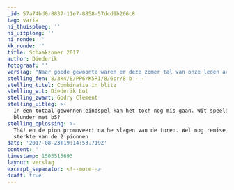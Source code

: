 ```yaml
---
_id: 57a74bd0-8837-11e7-8858-57dcd9b266c8
tag: varia
ni_thuisploeg: ''
ni_uitploeg: ''
ni_ronde: ''
kk_ronde: ''
title: Schaakzomer 2017
author: Diederik
fotograaf: ''
verslag: "Naar goede gewoonte waren er deze zomer tal van onze leden actief op verschillende grote en kleinere tornooien, tijd voor een kort verslagje dus. \r\nWe beginnen met het lentetornooi bij uitstek, nl. het ajuinentornooi in Aalst. Dat wordt gespeeld op 9 woensdagen van april tot juni. Dit jaar was een jubileum editie met extra prijzengeld. Het was dan ook vrij sterk bezet met oa Dgebuadze, Roos en Goormachtigh. In de laatste ronde had Roos genoeg aan remise tegen Goormachtigh om samen met Dgebuadze het tornooi te winnen maar hij verloor in de vroege uurtjes in een betere stelling en zo werd Dgebuadze alsnog alleen winnaar.\r\n\r\nIn de marge van de topspelers speelde Walter de pannen van het dak. Hier en daar met wat geluk misschien, oa ook met de paringen, speelde Walter zijn typisch compromisloos vechtschaak en eindigde hij op een knappe  6de plaats met 6.5/9.\r\nTraditiegetrouw is er ook een blitztornooitje na het tornooi waar zowel Walter als ikzelf aan deelnamen. Het tempo is 10 minuten en met de nodige portie geluk wist ik dit tornooitje op mijn naam te schrijven met 6.5/7.\r\n\r\nHet volgende tornooi waar opnieuw Walter actief was is het open van Charleroi. De eerste editie van dit tornooi is nog gewonnen door Serge, maar ondertussen is dit tornooi uitgegroeid tot het grootste open tornooi van Belgie (zie ook verslag op Chessbase http://en.chessbase.com/post/personalities-at-the-charleroi-open-2017 zeker scrollen om de foto van Walter te zien!). Het toffe aan dit tornooi met meer dan 200 spelers is dat het opgesplitst is in drie volledig gescheiden reeksen. Walter speelde in de B-reeks (-2000) en haalde opnieuw een zeer mooie score van 7/9, goed voor een gedeelde 2de plaats! Een zeer goede score, zeker als je weet dat hij tegen verschillende opkomende jeugdtalenten heeft gespeeld. \r\n\r\nIn Charleroi was er ook een blitz tornooi, waar ik aan deelnam. Het tempo was deze keer 3 + 2, wat me normaal helemaal niet ligt maar ik speelde toch een verdienstelijk tornooi met oa remises tegen 2 fide meesters (Hamblok en de Franse James Eden) en een eind score van 6.5/11 .  Ik vraag me af of we dit tempo in de toekomst meer gaan zien? Op topniveau is dit zeker het geval en misschien moeten we dit ook eens overwegen voor onze blitz avonden? \r\n\r\nAls laatste tornooi deze zomer was er het open van Geraardsbergen met opnieuw een blitz tornooi in de marge. Aan het hoofdtornooi doen traditie getrouw Eddy, Frank, Bob en Serge mee terwijl de blitz al jaren het domein is van Eric, Bernard, Serge en mezelf. Bernard kon er jammer genoeg niet bij zijn dit jaar en we vergeten de blitz liefst heel snel wegens de vrij povere scores (5.5/9 voor Serge en 4/9 voor Eric en mezelf), behalve dan dat het gezellig was en we wat reclame hebben kunnen maken voor de memorial Debast. In het open tornooi waren vooral Frank en Serge op dreef. Serge speelde ei zo na de perfecte Manhattan Dodge maar slaagde er niet in zijn laatste ronde te winnen en liet zo de 2de plaats verloren gaan. Frank speelde van in het begin een sterk tornooi met mooie resultaten tegen +2000 spelers. Hij haalde in de laatste ronde remise tegen Schalckx (FM) en klokte, net als Serge, af op 6 punten. Beide laatste partijen waren trouwens live te volgen online."
stelling_fen: 8/3k4/8/PP6/K5R1/8/6pr/8 b - -
stelling_titel: Combinatie in blitz
stelling_wit: Diederik Lot
stelling_zwart: Godry Clement
stelling_uitleg: >-
  In een totaal gewonnen eindspel kan het toch nog mis gaan. Wit speelde een
  blunder met b5?
stelling_oplossing: >-
  Th4! en de pion promoveert na he slagen van de toren. Wel nog remise wegens de
  sterkte van de 2 pionnen
date: '2017-08-23T19:14:53.719Z'
content: ''
timestamp: 1503515693
layout: verslag
excerpt_separator: <!--more-->
draft: true
---
```


